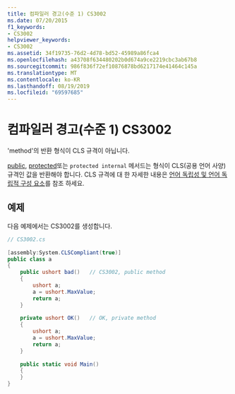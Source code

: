 ```yaml
---
title: 컴파일러 경고(수준 1) CS3002
ms.date: 07/20/2015
f1_keywords:
- CS3002
helpviewer_keywords:
- CS3002
ms.assetid: 34f19735-76d2-4d78-bd52-45989a86fca4
ms.openlocfilehash: a43708f634480202b0d674a9ce2219cbc3ab67b8
ms.sourcegitcommit: 986f836f72ef10876878bd6217174e41464c145a
ms.translationtype: MT
ms.contentlocale: ko-KR
ms.lasthandoff: 08/19/2019
ms.locfileid: "69597685"
---
```

# <a name="compiler-warning-level-1-cs3002"></a>컴파일러 경고(수준 1) CS3002
'method'의 반환 형식이 CLS 규격이 아닙니다.  
  
 [public](../language-reference/keywords/public.md), [protected](../language-reference/keywords/protected.md)또는 `protected internal` 메서드는 형식이 CLS(공용 언어 사양) 규격인 값을 반환해야 합니다. CLS 규격에 대 한 자세한 내용은 [언어 독립성 및 언어 독립적 구성 요소](../../standard/language-independence.md)를 참조 하세요.
  
## <a name="example"></a>예제  
 다음 예제에서는 CS3002를 생성합니다.  
  
```csharp  
// CS3002.cs  
  
[assembly:System.CLSCompliant(true)]  
public class a  
{  
    public ushort bad()   // CS3002, public method  
    {  
        ushort a;  
        a = ushort.MaxValue;  
        return a;  
    }  
  
    private ushort OK()   // OK, private method  
    {  
        ushort a;  
        a = ushort.MaxValue;  
        return a;  
    }  
  
    public static void Main()  
    {  
    }  
}  
```
